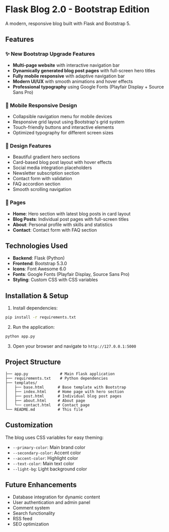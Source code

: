 # Flask Blog 2.0 - Bootstrap Edition

A modern, responsive blog built with Flask and Bootstrap 5.

## Features

### ✨ New Bootstrap Upgrade Features
- **Multi-page website** with interactive navigation bar
- **Dynamically generated blog post pages** with full-screen hero titles
- **Fully mobile responsive** with adaptive navigation bar
- **Modern UI/UX** with smooth animations and hover effects
- **Professional typography** using Google Fonts (Playfair Display + Source Sans Pro)

### 📱 Mobile Responsive Design
- Collapsible navigation menu for mobile devices
- Responsive grid layout using Bootstrap's grid system
- Touch-friendly buttons and interactive elements
- Optimized typography for different screen sizes

### 🎨 Design Features
- Beautiful gradient hero sections
- Card-based blog post layout with hover effects
- Social media integration placeholders
- Newsletter subscription section
- Contact form with validation
- FAQ accordion section
- Smooth scrolling navigation

### 📄 Pages
- **Home**: Hero section with latest blog posts in card layout
- **Blog Posts**: Individual post pages with full-screen titles
- **About**: Personal profile with skills and statistics
- **Contact**: Contact form with FAQ section

## Technologies Used
- **Backend**: Flask (Python)
- **Frontend**: Bootstrap 5.3.0
- **Icons**: Font Awesome 6.0
- **Fonts**: Google Fonts (Playfair Display, Source Sans Pro)
- **Styling**: Custom CSS with CSS variables

## Installation & Setup

1. Install dependencies:
```bash
pip install -r requirements.txt
```

2. Run the application:
```bash
python app.py
```

3. Open your browser and navigate to `http://127.0.0.1:5000`

## Project Structure
```
├── app.py              # Main Flask application
├── requirements.txt    # Python dependencies
├── templates/
│   ├── base.html      # Base template with Bootstrap
│   ├── index.html     # Home page with hero section
│   ├── post.html      # Individual blog post pages
│   ├── about.html     # About page
│   └── contact.html   # Contact page
└── README.md          # This file
```

## Customization

The blog uses CSS variables for easy theming:
- `--primary-color`: Main brand color
- `--secondary-color`: Accent color
- `--accent-color`: Highlight color
- `--text-color`: Main text color
- `--light-bg`: Light background color

## Future Enhancements
- Database integration for dynamic content
- User authentication and admin panel
- Comment system
- Search functionality
- RSS feed
- SEO optimization

